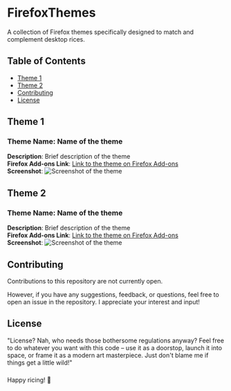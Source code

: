 # FirefoxThemes
A collection of Firefox themes specifically designed to match and complement desktop rices.

## Table of Contents

- [Theme 1](#theme-1)
- [Theme 2](#theme-2)
- [Contributing](#contributing)
- [License](#license)

## Theme 1

### Theme Name: Name of the theme  
**Description**: Brief description of the theme  
**Firefox Add-ons Link**: [Link to the theme on Firefox Add-ons](URL)  
**Screenshot**: ![Screenshot of the theme](screenshot.png)

## Theme 2

### Theme Name: Name of the theme  
**Description**: Brief description of the theme  
**Firefox Add-ons Link**: [Link to the theme on Firefox Add-ons](URL)  
**Screenshot**: ![Screenshot of the theme](screenshot.png)

###

## Contributing

Contributions to this repository are not currently open.

However, if you have any suggestions, feedback, or questions, feel free to open an issue in the repository. I appreciate your interest and input!

## License

"License? Nah, who needs those bothersome regulations anyway? Feel free to do whatever you want with this code – use it as a doorstop, launch it into space, or frame it as a modern art masterpiece. Just don't blame me if things get a little wild!"

###

Happy ricing! 🚀

